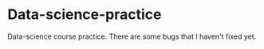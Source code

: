 # Data-science-practice
Data-science course practice. There are some bugs that I haven't fixed yet.

